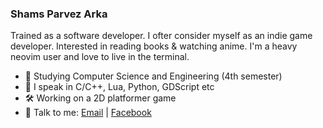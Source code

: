 ### Shams Parvez Arka

Trained as a software developer. I ofter consider myself as an indie game developer. Interested in reading books & watching anime. I'm a heavy neovim user and love to live in the terminal.

- 📖 Studying Computer Science and Engineering (4th semester)
- 🌱 I speak in C/C++, Lua, Python, GDScript etc
- 🛠️ Working on a 2D platformer game 
- 💬 Talk to me: [Email](mailto:parvez6826@gmail.com) | [Facebook](https://www.facebook.com/profile.php?id=100088118585757) 

